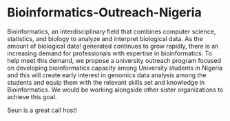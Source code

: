 # Bioinformatics-Outreach-Nigeria 
Bioinformatics, an interdisciplinary field that combines computer science, statistics, and biology to analyze and interpret biological data. As the amount of biological data!
 generated continues to grow rapidly, there is an increasing demand for professionals with expertise in bioinformatics. To help meet this demand, we propose a university outreach program focused on developing bioinformatics capacity among University students in Nigeria and this will create early interest in genomics data analysis among the students and equip them with the relevant skills set  and knowledge in Bioinformatics. We would be working alongside other sister organizations to achieve this goal.

Seun is a great call host!
